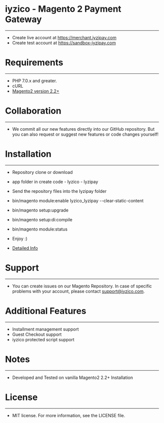# iyzico - Magento 2 Payment Gateway
------------
* Create live account at https://merchant.iyzipay.com
* Create test account at https://sandbox-iyzipay.com


# Requirements
------------
* PHP 7.0.x and greater.
* cURL
* [Magento2 version 2.2+](https://devdocs.magento.com/guides/v2.2/install-gde/system-requirements-tech.html)


# Collaboration
------------
* We commit all our new features directly into our GitHub repository. But you can also request or suggest new features or code changes yourself!

# Installation
---------------

* Repository clone or download
* app folder in create code - Iyzico - Iyzipay
* Send the repository files into the Iyzipay folder
* bin/magento module:enable Iyzico_Iyzipay --clear-static-content
* bin/magento setup:upgrade
* bin/magento setup:di:compile
* bin/magento module:status
* Enjoy :)

* <a href="https://dev-beta.iyzipay.com/tr/3-secenek/teknik-bilgi-gerekli">Detailed Info</a>

# Support
---------------
* You can create issues on our Magento Repository. In case of specific problems with your account, please contact support@iyzico.com.

# Additional Features
---------------------
* Installment management support
* Guest Checkout support
* iyzico protected script support

# Notes
---------------
* Developed and Tested on vanilla Magento2 2.2+ Installation

# License
---------------
* MIT license. For more information, see the LICENSE file.